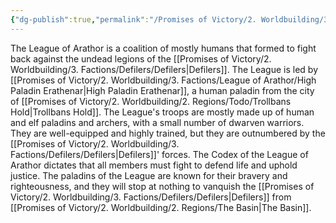 ```yaml
---
{"dg-publish":true,"permalink":"/Promises of Victory/2. Worldbuilding/3. Factions/League of Arathor/League of Arathor/","title":"League of Arathor","noteIcon":""}
---
```


The League of Arathor is a coalition of mostly humans that formed to fight back against the undead legions of the [[Promises of Victory/2. Worldbuilding/3. Factions/Defilers/Defilers\|Defilers]]. The League is led by [[Promises of Victory/2. Worldbuilding/3. Factions/League of Arathor/High Paladin Erathenar\|High Paladin Erathenar]], a human paladin from the city of [[Promises of Victory/2. Worldbuilding/2. Regions/Todo/Trollbans Hold\|Trollbans Hold]].
The League's troops are mostly made up of human and elf paladins and archers, with a small number of dwarven warriors. They are well-equipped and highly trained, but they are outnumbered by the [[Promises of Victory/2. Worldbuilding/3. Factions/Defilers/Defilers\|Defilers]]' forces.
The Codex of the League of Arathor dictates that all members must fight to defend life and uphold justice. The paladins of the League are known for their bravery and righteousness, and they will stop at nothing to vanquish the [[Promises of Victory/2. Worldbuilding/3. Factions/Defilers/Defilers\|Defilers]] from [[Promises of Victory/2. Worldbuilding/2. Regions/The Basin\|The Basin]].  



